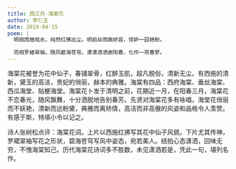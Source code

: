 ```yaml
---
title: 西江月·海棠花
author: 李仁玉
date: 2019-04-15
poem: |
  明丽西施戏水，纯然红拂出尘。明前丝雨画娇容，惊妒一园艳粉。

  亮相罗裙翠袖，随风碧海苍穹。潇潇洒洒谢阳春，化作一帘春梦。
---
```


海棠花被誉为花中仙子，春铺翠骨，红醉玉肌，超凡脱俗，清新无尘。有西施的清新，黛玉的高洁，贵妃的俏丽，赫本的典雅。海棠有四品：西府海棠、垂丝海棠、西瓜海堂、贴梗海堂。海棠花卜发于清明之前，花期近一月，在阳春三月，海棠花不恋春光，随风飘舞，十分洒脱地告别春芳。先贤对海棠花多有咏唱，海堂花俏丽而不妖艳，清新而远粉黛，典雅而离矫情，高洁而非高傲的风姿和品格令人羡赞。有感于斯，特填小令以记之。

诗人张树松点评：海棠花词。上片以西施红拂写其花中仙子风貌。下片尤其传神，罗裙翠袖写花之形状，碧海苍穹写风中姿态，宛若美人。结拍心态潇洒，回味无穷，不愧海棠知己。历代海棠花诗词多不胜数，未见潇洒若是，凭此一句，堪列名作。
